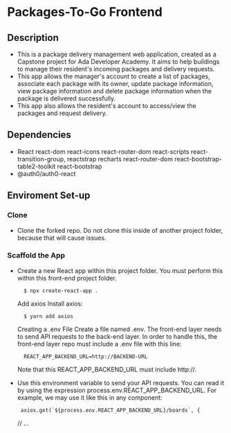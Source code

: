 # Packages-To-Go Frontend 

## Description

- This  is a package delivery management web application, created as a Capstone project for Ada Developer Academy.  It aims to help buildings to manage their  resident's incoming packages and delivery requests.
- This app allows  the manager's account to create a list of packages, associate each package with its owner, update package information, view package information and delete package information when the package is  delivered successfully.
- This app also allows the resident's account to access/view  the packages and request delivery.

## Dependencies

- React 
    react-dom
    react-icons
    react-router-dom
    react-scripts
    react-transition-group,
    reactstrap
    recharts
    react-router-dom
    react-bootstrap-table2-toolkit
    react-bootstrap
- @auth0/auth0-react


## Enviroment Set-up

   
### Clone

- Clone the forked repo. Do not clone this inside of another project folder, because that will cause issues.

### Scaffold the App

- Create a new React app within this project folder. You must perform this within this front-end project folder.

        $ npx create-react-app .
  Add axios
  Install axios:

        $ yarn add axios

  Creating a .env File
  Create a file named .env.
   The front-end layer needs to send API requests to the back-end layer. In order to handle this, the front-end layer repo must include a .env file with this line:

        REACT_APP_BACKEND_URL=http://BACKEND-URL

    Note that this REACT_APP_BACKEND_URL must include http://.

-  Use this environment variable to send your API requests. You can read it by using the expression process.env.REACT_APP_BACKEND_URL. For example, we may use it like this in any component:

        axios.get(`${process.env.REACT_APP_BACKEND_URL}/boards`, {
    // ...

